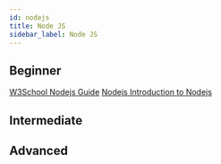 ```yaml
---
id: nodejs
title: Node JS
sidebar_label: Node JS
---
```


## Beginner
[W3School Nodejs Guide](https://www.w3schools.com/nodejs)
[Nodejs Introduction to Nodejs](https://www.youtube.com/watch?v=VShtPwEkDD0&list=PLZlA0Gpn_vH_uZs4vJMIhcinABSTUH2bY)
## Intermediate

## Advanced
